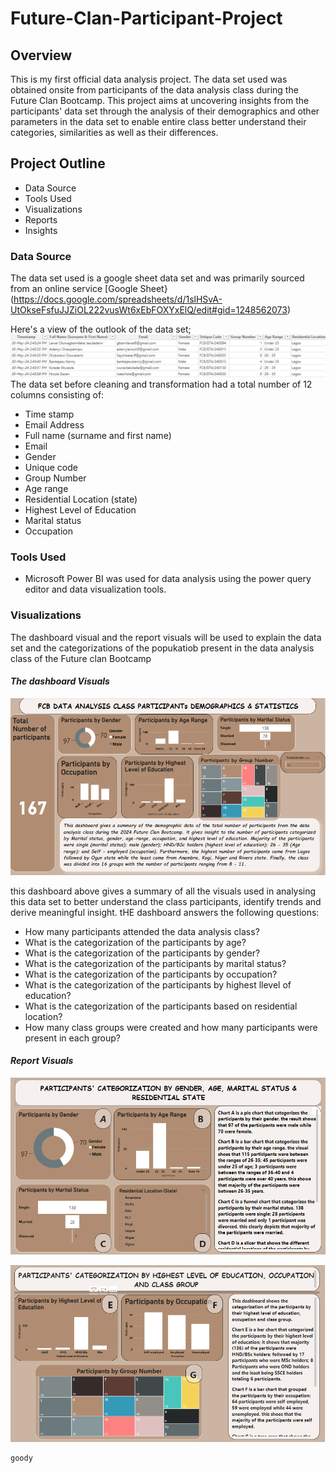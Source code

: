 # Future-Clan-Participant-Project
## Overview
This is my first official data analysis project. The data set used was obtained onsite from participants of the data analysis class during the Future Clan Bootcamp. This project aims at uncovering insights from the participants' data set through the analysis of their demographics and other parameters in the data set to enable entire class better understand their categories, similarities as well as their differences.

## Project Outline
- Data Source
- Tools Used
- Visualizations
- Reports
- Insights

### Data Source
 The data set used is a google sheet data set and was primarily sourced from an online service [Google Sheet} (https://docs.google.com/spreadsheets/d/1slHSvA-UtOkseFsfuJJZiOL222vusWt6xEbFOXYxElQ/edit#gid=1248562073)

Here's a view of the outlook of the data set;
![](data.png)
The data set before cleaning and transformation had a total number of 12 columns consisting of:
- Time stamp
- Email Address
- Full name (surname and first name)
- Email
- Gender
- Unique code
- Group Number
- Age range
- Residential Location (state)
- Highest Level of Education
- Marital status
- Occupation
 

### Tools Used
- Microsoft Power BI was used for data analysis using the power query editor and data visualization tools.

### Visualizations
The dashboard visual and the report visuals will be used to explain the data set and the categorizations of the popukatiob present in the data analysis class of the Future clan Bootcamp

#### *The dashboard Visuals*
![](Capture_1.png)

this dashboard above gives a summary of all the visuals used in analysing this data set to better understand the class participants, identify trends and derive meaningful insight. 
tHE dashboard answers the following questions:
- How many participants attended the data analysis class?
- What is the categorization of the participants by age?
- What is the categorization of the participants by gender?
- What is the categorization of the participants by marital status?
- What is the categorization of the participants by occupation?
- What is the categorization of the participants by highest llevel of education?
- What is the categorization of the participants based on residential location?
- How many class groups were created and how many participants were present in each group?

#### *Report Visuals*
![](Capture_2.png)


![](Capture_3.png)





```
goody
